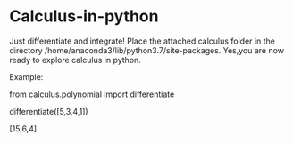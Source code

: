 # Calculus-in-python
Just differentiate and integrate!
Place the attached calculus folder in the directory /home/anaconda3/lib/python3.7/site-packages.
Yes,you are now ready to explore calculus in python.

Example:

from calculus.polynomial import differentiate

differentiate([5,3,4,1])

[15,6,4]
